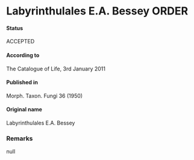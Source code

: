 Labyrinthulales E.A. Bessey ORDER
=======

#### Status
ACCEPTED

#### According to
The Catalogue of Life, 3rd January 2011

#### Published in
Morph. Taxon. Fungi 36 (1950)

#### Original name
Labyrinthulales E.A. Bessey

### Remarks
null